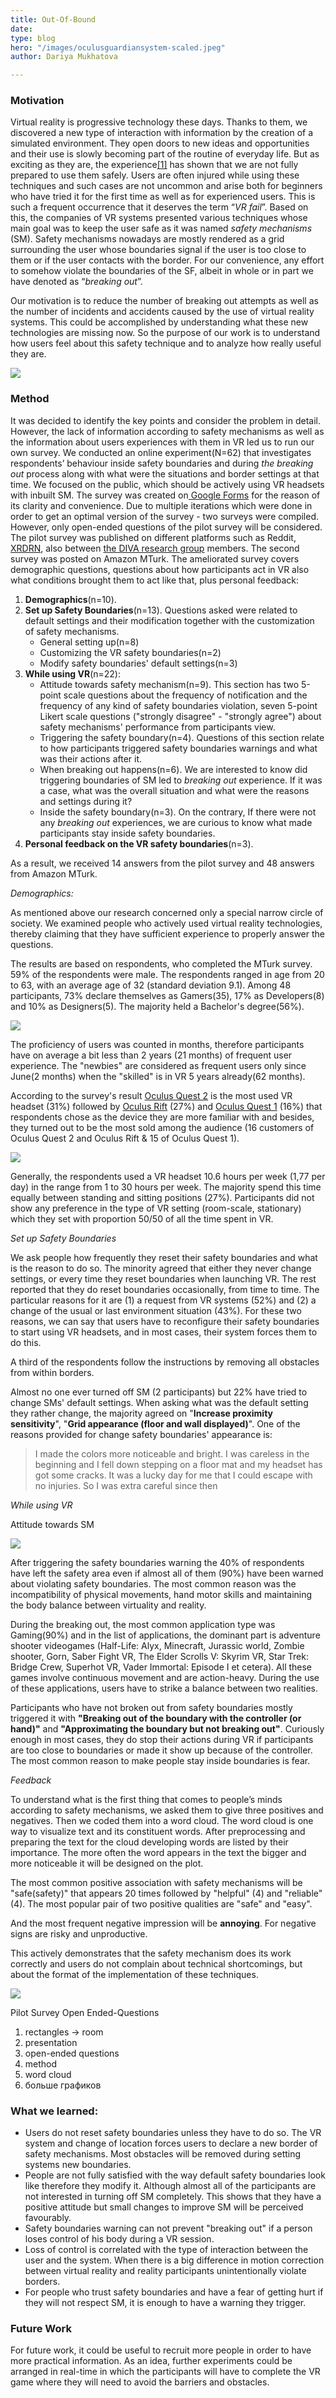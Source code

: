 ```yaml
---
title: Out-Of-Bound
date: 
type: blog
hero: "/images/oculusguardiansystem-scaled.jpeg"
author: Dariya Mukhatova

---
```

### **Motivation**

Virtual reality is progressive technology these days. Thanks to them, we discovered a new type of interaction with information by the creation of a simulated environment. They open doors to new ideas and opportunities and their use is slowly becoming part of the routine of everyday life. But as exciting as they are, the experience[\[1\]](https://dl.acm.org/doi/10.1145/3411764.3445435) has shown that we are not fully prepared to use them safely. Users are often injured while using these techniques and such cases are not uncommon and arise both for beginners who have tried it for the first time as well as for experienced users. This is such a frequent occurrence that it deserves the term “_VR fail_”. Based on this, the companies of VR systems presented various techniques whose main goal was to keep the user safe as it was named _safety mechanisms_ (SM). Safety mechanisms nowadays are mostly rendered as a grid surrounding the user whose boundaries signal if the user is too close to them or if the user contacts with the border. For our convenience, any effort to somehow violate the boundaries of the SF, albeit in whole or in part we have denoted as “_breaking out_”.

Our motivation is to reduce the number of breaking out attempts as well as the number of incidents and accidents caused by the use of virtual reality systems. This could be accomplished by understanding what these new technologies are missing now. So the purpose of our work is to understand how users feel about this safety technique and to analyze how really useful they are.

![](/images/futureofvr_getty_ringer-0.jpg)

### **Method**

It was decided to identify the key points and consider the problem in detail. However, the lack of information according to safety mechanisms as well as the information about users experiences with them in VR led us to run our own survey. We conducted an online experiment(N=62) that investigates respondents’ behaviour inside safety boundaries and during _the breaking out_ process along with what were the situations and border settings at that time. We focused on the public, which should be actively using VR headsets with inbuilt SM. The survey was created on[ Google Forms](https://www.google.com/forms/about/) for the reason of its clarity and convenience. Due to multiple iterations which were done in order to get an optimal version of the survey - two surveys were compiled. However, only open-ended questions of the pilot survey will be considered. The pilot survey was published on different platforms such as Reddit, [XRDRN](https://www.xrdrn.org/about/), also between [the DIVA research group](https://diva.telecom-paristech.fr/) members. The second survey was posted on Amazon MTurk. The ameliorated survey covers demographic questions, questions about how participants act in VR also what conditions brought them to act like that, plus personal feedback:

1. **Demographics**(n=10).
2. **Set up Safety Boundaries**(n=13). Questions asked were related to default settings and their modification together with the customization of safety mechanisms.
   * General setting up(n=8)
   * Customizing the VR safety boundaries(n=2)
   * Modify safety boundaries' default settings(n=3)
3. **While using VR**(n=22):
   * Attitude towards safety mechanism(n=9). This section has two 5-point scale questions about the frequency of notification and the frequency of any kind of safety boundaries violation, seven 5-point Likert scale questions ("strongly disagree" - "strongly agree") about safety mechanisms' performance from participants view.
   * Triggering the safety boundary(n=4). Questions of this section relate to how participants triggered safety boundaries warnings and what was their actions after it.
   * When breaking out happens(n=6). We are interested to know did triggering boundaries of SM led to _breaking out_ experience. If it was a case, what was the overall situation and what were the reasons and settings during it?
   * Inside the safety boundary(n=3). On the contrary, If there were not any _breaking out_ experiences, we are curious to know what made participants stay inside safety boundaries.
4. **Personal feedback on the VR safety boundaries**(n=3).

As a result, we received 14 answers from the pilot survey and 48 answers from Amazon MTurk.

_Demographics:_

As mentioned above our research concerned only a special narrow circle of society. We examined people who actively used virtual reality technologies, thereby claiming that they have sufficient experience to properly answer the questions.

The results are based on respondents, who completed the MTurk survey. 59% of the respondents were male. The respondents ranged in age from 20 to 63, with an average age of 32 (standard deviation 9.1). Among 48 participants, 73% declare themselves as Gamers(35), 17% as Developers(8) and 10% as Designers(5). The majority held a Bachelor's degree(56%).

![](/images/demo1.png)

The proficiency of users was counted in months, therefore participants have on average a bit less than 2 years (21 months) of frequent user experience. The "newbies" are considered as frequent users only since June(2 months) when the "skilled" is in VR 5 years already(62 months).

According to the survey's result [Oculus Quest 2](https://www.oculus.com/quest-2/) is the most used VR headset (31%) followed by [Oculus Rift](https://www.oculus.com/) (27%) and [Oculus Quest 1](https://www.oculus.com/quest/features/) (16%) that respondents chose as the device they are more familiar with and besides, they turned out to be the most sold among the audience (16 customers of Oculus Quest 2 and Oculus Rift & 15 of Oculus Quest 1).

![](/images/2021-08-19-10-41-15.png)

Generally, the respondents used a VR headset 10.6 hours per week (1,77 per day) in the range from 1 to 30 hours per week. The majority spend this time equally between standing and sitting positions (27%). Participants did not show any preference in the type of VR setting (room-scale, stationary) which they set with proportion 50/50 of all the time spent in VR.

_Set up Safety Boundaries_

We ask people how frequently they reset their safety boundaries and what is the reason to do so. The minority agreed that either they never change settings, or every time they reset boundaries when launching VR. The rest reported that they do reset boundaries occasionally, from time to time. The particular reasons for it are (1) a request from VR systems (52%) and (2) a change of the usual or last environment situation (43%). For these two reasons, we can say that users have to reconfigure their safety boundaries to start using VR headsets, and in most cases, their system forces them to do this.

A third of the respondents follow the instructions by removing all obstacles from within borders.

Almost no one ever turned off SM (2 participants) but 22% have tried to change SMs' default settings. When asking what was the default setting they rather change, the majority agreed on "**Increase proximity sensitivity**", "**Grid appearance (floor and wall displayed)**". One of the reasons provided for change safety boundaries' appearance is:

> I made the colors more noticeable and bright. I was careless in the beginning and I fell down stepping on a floor mat and my headset has got some cracks. It was a lucky day for me that I could escape with no injuries. So I was extra careful since then

_While using VR_

Attitude towards SM

![](/images/2021-08-24-10-31-22.png)

After triggering the safety boundaries warning the 40% of respondents have left the safety area even if almost all of them (90%) have been warned about violating safety boundaries. The most common reason was the incompatibility of physical movements, hand motor skills and maintaining the body balance between virtuality and reality.

During the breaking out, the most common application type was Gaming(90%) and in the list of applications, the dominant part is adventure shooter videogames (Half-Life: Alyx, Minecraft, Jurassic world, Zombie shooter, Gorn, Saber Fight VR, The Elder Scrolls V: Skyrim VR, Star Trek: Bridge Crew, Superhot VR, Vader Immortal: Episode I et cetera). All these games involve continuous movement and are action-heavy. During the use of these applications, users have to strike a balance between two realities.

Participants who have not broken out from safety boundaries mostly triggered it with **"Breaking out of the boundary with the controller (or hand)"** and **"Approximating the boundary but not breaking out"**. Сuriously enough in most cases, they do stop their actions during VR if participants are too close to boundaries or made it show up because of the controller. The most common reason to make people stay inside boundaries is fear. 

_Feedback_

To understand what is the first thing that comes to people’s minds according to safety mechanisms, we asked them to give three positives and negatives. Then we coded them into a word cloud. The word cloud is one way to visualize text and its constituent words. After preprocessing and preparing the text for the cloud developing words are listed by their importance. The more often the word appears in the text the bigger and more noticeable it will be designed on the plot.

The most common positive association with safety mechanisms will be "safe(safety)" that appears 20 times followed by "helpful" (4) and "reliable"(4). The most popular pair of two positive qualities are "safe" and "easy".

And the most frequent negative impression will be **annoying**. For negative signs are risky and unproductive.

This actively demonstrates that the safety mechanism does its work correctly and users do not complain about technical shortcomings, but about the format of the implementation of these techniques.

![](/images/worldcloud.png)

Pilot Survey Open Ended-Questions

1. rectangles -> room
2. presentation
3. open-ended questions
4. method
5. word cloud
6. больше графиков

### **What we learned:**

* Users do not reset safety boundaries unless they have to do so. The VR system and change of location forces users to declare a new border of safety mechanisms. Most obstacles will be removed during setting systems new boundaries.
* People are not fully satisfied with the way default safety boundaries look like therefore they modify it. Although almost all of the participants are not interested in turning off SM completely. This shows that they have a positive attitude but small changes to improve SM will be perceived favourably.
* Safety boundaries warning can not prevent "breaking out" if a person loses control of his body during a VR session.
* Loss of control is correlated with the type of interaction between the user and the system. When there is a big difference in motion correction between virtual reality and reality participants unintentionally violate borders.
* For people who trust safety boundaries and have a fear of getting hurt if they will not respect SM, it is enough to have a warning they trigger. 

### **Future Work**

For future work, it could be useful to recruit more people in order to have more practical information. As an idea, further experiments could be arranged in real-time in which the participants will have to complete the VR game where they will need to avoid the barriers and obstacles.